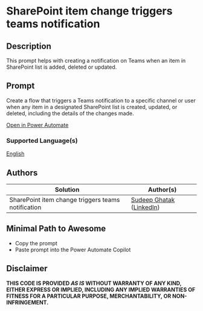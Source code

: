 # SharePoint item change triggers teams notification

## Description

This prompt helps with creating a notification on Teams when an item in SharePoint list is added, deleted or updated. 

## Prompt
Create a flow that triggers a Teams notification to a specific channel or user when any item in a designated SharePoint list is created, updated, or deleted, including the details of the changes made. 

[Open in Power Automate](https://make.powerautomate.com/create/fromNaturalLanguage?prompt=Create%20a%20flow%20that%20triggers%20a%20Teams%20notification%20to%20a%20specific%20channel%20or%20user%20when%20any%20item%20in%20a%20designated%20SharePoint%20list%20is%20created,%20updated,%20or%20deleted,%20including%20the%20details%20of%20the%20changes%20made.&from=Copilot&utm_source=PromptLibrary)


### Supported Language(s)

[English](./en-us/prompt.md)

## Authors

Solution|Author(s)
--------|---------
SharePoint item change triggers teams notification | [Sudeep Ghatak](https://github.com/sudeepghatak) ([LinkedIn](https://www.linkedin.com/in/sudeepghatak/))

## Minimal Path to Awesome

* Copy the prompt
* Paste prompt into the Power Automate Copilot

## Disclaimer

**THIS CODE IS PROVIDED *AS IS* WITHOUT WARRANTY OF ANY KIND, EITHER EXPRESS OR IMPLIED, INCLUDING ANY IMPLIED WARRANTIES OF FITNESS FOR A PARTICULAR PURPOSE, MERCHANTABILITY, OR NON-INFRINGEMENT.**


